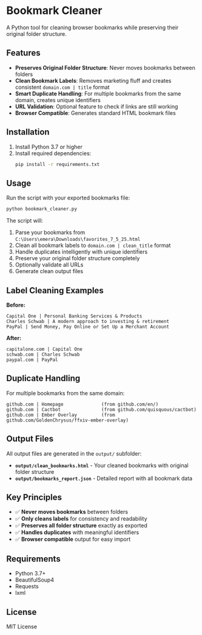 # Bookmark Cleaner

A Python tool for cleaning browser bookmarks while preserving their original folder structure.

## Features

- **Preserves Original Folder Structure**: Never moves bookmarks between folders
- **Clean Bookmark Labels**: Removes marketing fluff and creates consistent `domain.com | title` format
- **Smart Duplicate Handling**: For multiple bookmarks from the same domain, creates unique identifiers
- **URL Validation**: Optional feature to check if links are still working
- **Browser Compatible**: Generates standard HTML bookmark files

## Installation

1. Install Python 3.7 or higher
2. Install required dependencies:
   ```bash
   pip install -r requirements.txt
   ```

## Usage

Run the script with your exported bookmarks file:

```bash
python bookmark_cleaner.py
```

The script will:
1. Parse your bookmarks from `C:\Users\emera\Downloads\favorites_7_5_25.html`
2. Clean all bookmark labels to `domain.com | clean_title` format
3. Handle duplicates intelligently with unique identifiers
4. Preserve your original folder structure completely
5. Optionally validate all URLs
6. Generate clean output files

## Label Cleaning Examples

**Before:**
```
Capital One | Personal Banking Services & Products
Charles Schwab | A modern approach to investing & retirement
PayPal | Send Money, Pay Online or Set Up a Merchant Account
```

**After:**
```
capitalone.com | Capital One
schwab.com | Charles Schwab  
paypal.com | PayPal
```

## Duplicate Handling

For multiple bookmarks from the same domain:

```
github.com | Homepage              (from github.com/en/)
github.com | Cactbot               (from github.com/quisquous/cactbot)
github.com | Ember Overlay         (from github.com/GoldenChrysus/ffxiv-ember-overlay)
```

## Output Files

All output files are generated in the `output/` subfolder:

- **`output/clean_bookmarks.html`** - Your cleaned bookmarks with original folder structure
- **`output/bookmarks_report.json`** - Detailed report with all bookmark data

## Key Principles

- ✅ **Never moves bookmarks** between folders
- ✅ **Only cleans labels** for consistency and readability  
- ✅ **Preserves all folder structure** exactly as exported
- ✅ **Handles duplicates** with meaningful identifiers
- ✅ **Browser compatible** output for easy import

## Requirements

- Python 3.7+
- BeautifulSoup4
- Requests
- lxml

## License

MIT License